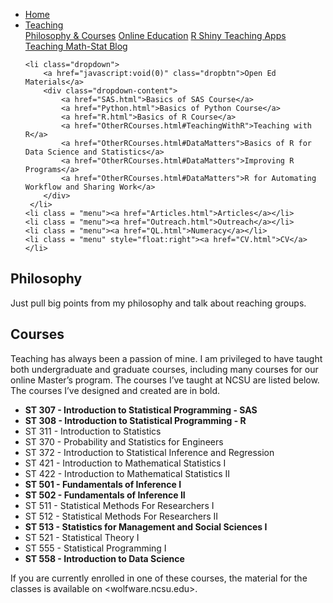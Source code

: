 
<head>
  <link rel="stylesheet" href="../css/styles.css">
</head>

<ul class = "menu">
    <li class = "menu"><a href="../index.html">Home</a></li>
    <li class="dropdown">
        <a href="javascript:void(0)" class="dropbtn">Teaching</a>
        <div class="dropdown-content">
            <a href="PhilosophyCourses.html">Philosophy & Courses</a>
            <a href="Online.html">Online Education</a>
            <a href="ShinyApps.html">R Shiny Teaching Apps</a>
            <a href="MathStat.html">Teaching Math-Stat Blog</a>
        </div>
     </li>
    
    <li class="dropdown">
        <a href="javascript:void(0)" class="dropbtn">Open Ed Materials</a>
        <div class="dropdown-content">
            <a href="SAS.html">Basics of SAS Course</a>
            <a href="Python.html">Basics of Python Course</a>
            <a href="R.html">Basics of R Course</a>
            <a href="OtherRCourses.html#TeachingWithR">Teaching with R</a>
            <a href="OtherRCourses.html#DataMatters">Basics of R for Data Science and Statistics</a>
            <a href="OtherRCourses.html#DataMatters">Improving R Programs</a>
            <a href="OtherRCourses.html#DataMatters">R for Automating Workflow and Sharing Work</a>
        </div>
     </li>
    <li class = "menu"><a href="Articles.html">Articles</a></li>
    <li class = "menu"><a href="Outreach.html">Outreach</a></li>
    <li class = "menu"><a href="QL.html">Numeracy</a></li>
    <li class = "menu" style="float:right"><a href="CV.html">CV</a></li>
</ul>

## Philosophy

Just pull big points from my philosophy and talk about reaching groups.

## Courses

Teaching has always been a passion of mine. I am privileged to have
taught both undergraduate and graduate courses, including many courses
for our online Master’s program. The courses I’ve taught at NCSU are
listed below. The courses I’ve designed and created are in bold.

-   **ST 307 - Introduction to Statistical Programming - SAS**
-   **ST 308 - Introduction to Statistical Programming - R**
-   ST 311 - Introduction to Statistics
-   ST 370 - Probability and Statistics for Engineers
-   ST 372 - Introduction to Statistical Inference and Regression
-   ST 421 - Introduction to Mathematical Statistics I
-   ST 422 - Introduction to Mathematical Statistics II
-   **ST 501 - Fundamentals of Inference I**
-   **ST 502 - Fundamentals of Inference II**
-   ST 511 - Statistical Methods For Researchers I
-   ST 512 - Statistical Methods For Researchers II
-   **ST 513 - Statistics for Management and Social Sciences I**
-   ST 521 - Statistical Theory I
-   ST 555 - Statistical Programming I
-   **ST 558 - Introduction to Data Science**

If you are currently enrolled in one of these courses, the material for
the classes is available on &lt;wolfware.ncsu.edu&gt;.

